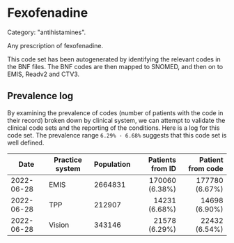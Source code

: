 # Fexofenadine

Category: "antihistamines".

Any prescription of fexofenadine.

This code set has been autogenerated by identifying the relevant codes in the BNF files. The BNF codes are then mapped to SNOMED, and then on to EMIS, Readv2 and CTV3.

## Prevalence log

By examining the prevalence of codes (number of patients with the code in their record) broken down by clinical system, we can attempt to validate the clinical code sets and the reporting of the conditions. Here is a log for this code set. The prevalence range `6.29% - 6.68%` suggests that this code set is well defined.

| Date       | Practice system | Population | Patients from ID | Patient from code |
| ---------- | --------------- | ---------- | ---------------: | ----------------: |
| 2022-06-28 | EMIS            | 2664831    |   170060 (6.38%) |    177780 (6.67%) |
| 2022-06-28 | TPP             | 212907     |    14231 (6.68%) |     14698 (6.90%) |
| 2022-06-28 | Vision          | 343146     |    21578 (6.29%) |     22432 (6.54%) |
